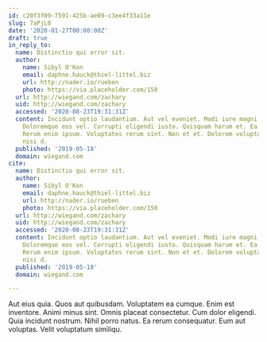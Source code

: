 ```yaml
---
id: c20f3f09-7591-425b-ae09-c3ee4f33a11e
slug: 7aPjL0
date: '2020-01-27T00:00:00Z'
draft: true
in_reply_to:
  name: Distinctio qui error sit.
  author:
    name: Sibyl O'Kon
    email: daphne.hauck@thiel-littel.biz
    url: http://nader.io/rueben
    photo: https://via.placeholder.com/150
  url: http://wiegand.com/zachary
  uid: http://wiegand.com/zachary
  accessed: '2020-08-23T19:31:31Z'
  content: Incidunt optio laudantium. Aut vel eveniet. Modi iure magni. Unde non sed.
    Doloremque eos vel. Corrupti eligendi iusto. Quisquam harum et. Ea commodi voluptatem.
    Rerum enim ipsum. Voluptates rerum sint. Non et et. Dolorem voluptatem sit. Enim
    nisi d.
  published: '2019-05-18'
  domain: wiegand.com
cite:
  name: Distinctio qui error sit.
  author:
    name: Sibyl O'Kon
    email: daphne.hauck@thiel-littel.biz
    url: http://nader.io/rueben
    photo: https://via.placeholder.com/150
  url: http://wiegand.com/zachary
  uid: http://wiegand.com/zachary
  accessed: '2020-08-23T19:31:31Z'
  content: Incidunt optio laudantium. Aut vel eveniet. Modi iure magni. Unde non sed.
    Doloremque eos vel. Corrupti eligendi iusto. Quisquam harum et. Ea commodi voluptatem.
    Rerum enim ipsum. Voluptates rerum sint. Non et et. Dolorem voluptatem sit. Enim
    nisi d.
  published: '2019-05-18'
  domain: wiegand.com

---
```


Aut eius quia. Quos aut quibusdam. Voluptatem ea cumque. Enim est inventore. Animi minus sint. Omnis placeat consectetur. Cum dolor eligendi. Quia incidunt nostrum. Nihil porro natus. Ea rerum consequatur. Eum aut voluptas. Velit voluptatum similiqu.
